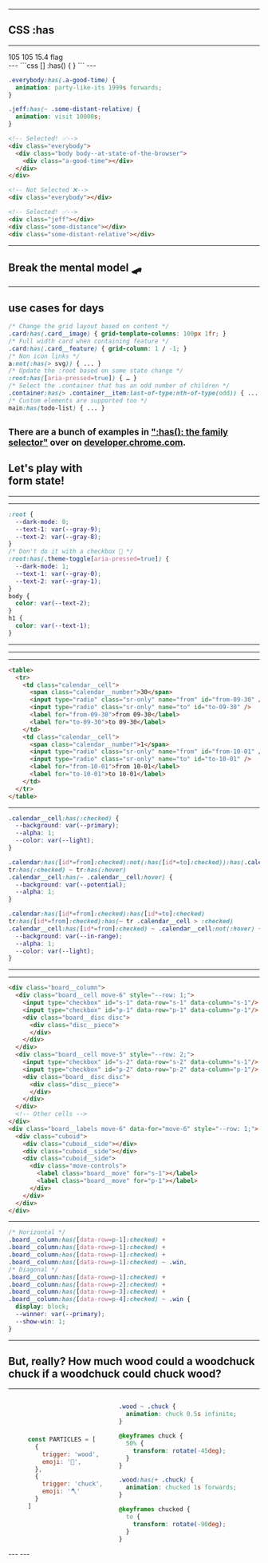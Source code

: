 <!-- .slide:  data-background-color="var(--black)" data-background-video="/shared/video/family.mp4" data-background-video-loop="true" data-background-size="contain" data-background-video-muted="true" -->
---
<!-- .slide: class="title-slide" data-background-color="var(--fuschia)"  -->
## CSS :has
---
<!-- .slide: data-background-color="var(--black)" -->
<div class="support-grid">
  <span class="browser-logo" data-browser="chrome"></span>
  <span class="browser-logo" data-browser="edge"></span>
  <span class="browser-logo" data-browser="safari"></span>
  <span class="browser-logo" data-browser="firefox"></span>
  <span class="browser-version" data-supported>105</span>
  <span class="browser-version" data-supported>105</span>
  <span class="browser-version" data-supported>15.4</span>
  <span class="browser-version">
    <span class="material-symbols-outlined">
      flag
    </span>
  </span>
</div>
---
<!-- .slide: data-background-color="var(--white)" -->
```css []
<target>:has(<condition>) { <styles> }
```
---
<!-- .slide: data-background-color="var(--selective)" -->
<div>

```css []
.everybody:has(.a-good-time) {
  animation: party-like-its 1999s forwards;
}

.jeff:has(~ .some-distant-relative) {
  animation: visit 10000s;
}
```

</div>

```html []
<!-- Selected! ✅-->
<div class="everybody">
  <div class="body body--at-state-of-the-browser">
    <div class="a-good-time"></div>
  </div>
</div>

<!-- Not Selected ❌-->
<div class="everybody"></div>

<!-- Selected! ✅-->
<div class="jeff"></div>
<div class="some-distance"></div>
<div class="some-distant-relative"></div>
```
---
<!-- .slide: class="title-slide" data-background-color="var(--fuschia)" -->
## Break the mental model <span class="flipper-wrapper"><span class="flipper">🛹</span></span>
---
<!-- .slide: data-background-color="var(--selective)" -->
## use cases for days

```css []
/* Change the grid layout based on content */
.card:has(.card__image) { grid-template-columns: 100px 1fr; }
/* Full width card when containing feature */
.card:has(.card__feature) { grid-column: 1 / -1; }
/* Non icon links */
a:not(:has(> svg)) { ... }
/* Update the :root based on some state change */
:root:has([aria-pressed=true]) { … }
/* Select the .container that has an odd number of children */
.container:has(> .container__item:last-of-type:nth-of-type(odd)) { ... }
/* Custom elements are supported too */
main:has(todo-list) { ... }
```

<sub>There are a bunch of examples in [":has(): the family selector"](https://developer.chrome.com/blog/has-m105) over on [developer.chrome.com](https://developer.chrome.com/blog/has-m105).</sub>
---
<!-- .slide: data-background-color="var(--brand)" class="title-slide title-slide--left" -->
## Let's play with<br>form state!
---
<!-- .slide: data-background-iframe="/demos/css-has/has-forms/with-whimsy" data-background-interactive -->
---
<!-- .slide: data-background-color="var(--cinnabar)" -->
```css []
:root {
  --dark-mode: 0;
  --text-1: var(--gray-9);
  --text-2: var(--gray-8);
}
/* Don't do it with a checkbox 🙏 */
:root:has(.theme-toggle[aria-pressed=true]) {
  --dark-mode: 1;
  --text-1: var(--gray-0);
  --text-2: var(--gray-1);
}
body {
  color: var(--text-2);
}
h1 {
  color: var(--text-1);
}
```
---
<!-- .slide: data-background-iframe="/demos/css-has/has-dark-mode-animations" data-background-interactive -->
---
<!-- .slide: data-background-color="hsl(0 0% 100%)" data-background-iframe="/demos/css-has/has-calendar" data-background-interactive -->
---
<!-- .slide: data-background-color="var(--chateau)" -->
```html []
<table>
  <tr>
    <td class="calendar__cell">
      <span class="calendar__number">30</span>
      <input type="radio" class="sr-only" name="from" id="from-09-30" />
      <input type="radio" class="sr-only" name="to" id="to-09-30" />
      <label for="from-09-30">from 09-30</label>
      <label for="to-09-30">to 09-30</label>
    </td>
    <td class="calendar__cell">
      <span class="calendar__number">1</span>
      <input type="radio" class="sr-only" name="from" id="from-10-01" />
      <input type="radio" class="sr-only" name="to" id="to-10-01" />
      <label for="from-10-01">from 10-01</label>
      <label for="to-10-01">to 10-01</label>
    </td>
  </tr>
</table>
```
---
<!-- .slide: data-background-color="var(--fuschia)" -->
```css []
.calendar__cell:has(:checked) {
  --background: var(--primary);
  --alpha: 1;
  --color: var(--light);
}

.calendar:has([id*=from]:checked):not(:has([id*=to]:checked)):has(.calendar__cell:hover)
tr:has(:checked) ~ tr:has(:hover)
.calendar__cell:has(~ .calendar__cell:hover) {
  --background: var(--potential);
  --alpha: 1;
}

.calendar:has([id*=from]:checked):has([id*=to]:checked)
tr:has([id*=from]:checked):has(~ tr .calendar__cell > :checked)
.calendar__cell:has([id*=from]:checked) ~ .calendar__cell:not(:hover) {
  --background: var(--in-range);
  --alpha: 1;
  --color: var(--light);
}
```
---
<!-- .slide: data-background-color="hsl(0 0% 100%)" data-background-iframe="/demos/css-has/has-connect-4" data-background-interactive -->
---
<!-- .slide: data-background-color="var(--selective)" -->
```html [|3,4,26,27]
<div class="board__column">
  <div class="board__cell move-6" style="--row: 1;">
    <input type="checkbox" id="s-1" data-row="s-1" data-column="s-1"/>
    <input type="checkbox" id="p-1" data-row="p-1" data-column="p-1"/>
    <div class="board__disc disc">
      <div class="disc__piece">
      </div>
    </div>
  </div>
  <div class="board__cell move-5" style="--row: 2;">
    <input type="checkbox" id="s-2" data-row="s-2" data-column="s-1"/>
    <input type="checkbox" id="p-2" data-row="p-2" data-column="p-1"/>
    <div class="board__disc disc">
      <div class="disc__piece">
      </div>
    </div>
  </div>
  <!-- Other cells -->
</div>
<div class="board__labels move-6" data-for="move-6" style="--row: 1;">
  <div class="cuboid">
    <div class="cuboid__side"></div>
    <div class="cuboid__side"></div>
    <div class="cuboid__side">
      <div class="move-controls">
        <label class="board__move" for="s-1"></label>
        <label class="board__move" for="p-1"></label>
      </div>
    </div>
  </div>
</div>
```
---
<!-- .slide: data-background-color="var(--cinnabar)" -->
```css []
/* Horizontal */
.board__column:has([data-row=p-1]:checked) +
.board__column:has([data-row=p-1]:checked) +
.board__column:has([data-row=p-1]:checked) +
.board__column:has([data-row=p-1]:checked) ~ .win,
/* Diagonal */
.board__column:has([data-row=p-1]:checked) +
.board__column:has([data-row=p-2]:checked) +
.board__column:has([data-row=p-3]:checked) +
.board__column:has([data-row=p-4]:checked) ~ .win {
  display: block;
  --winner: var(--primary);
  --show-win: 1;
}
```
---
<!-- .slide: class="title-slide title-slide--bottom" data-background-color="var(--fuschia)" -->
## But, really? How much wood could a woodchuck chuck if a woodchuck could chuck wood?
---
<!-- .slide: data-background-color="var(--blueberry)" -->
<div class="code-grid" style="display: grid; grid-auto-flow: column; gap: 2rem; align-items: center; justify-content: center;">

```js []
const PARTICLES = [
  {
    trigger: 'wood',
    emoji: '🌴',
  },
  {
    trigger: 'chuck',
    emoji: '🪓'
  }  
]
```

```css []
.wood ~ .chuck {
  animation: chuck 0.5s infinite; 
}

@keyframes chuck {
  50% {
    transform: rotate(-45deg);
  }
}

.wood:has(+ .chuck) {
  animation: chucked 1s forwards;
}

@keyframes chucked {
  to {
    transform: rotate(-90deg);
  }
}
```

</div>
---
<!-- .slide: data-background-color="hsl(0 0% 100%)" data-background-iframe="/demos/css-has/has-woodchuck" data-background-interactive -->
---
<!-- End Section
